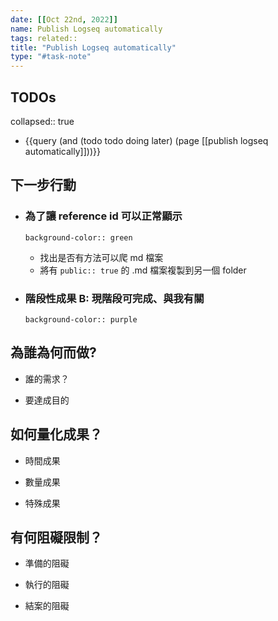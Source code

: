 ```yaml
---
date: [[Oct 22nd, 2022]]
name: Publish Logseq automatically
tags: related::
title: "Publish Logseq automatically"
type: "#task-note"
---
```


## TODOs
collapsed:: true

- {{query (and (todo todo doing later) (page [[publish logseq automatically]]))}}


## 下一步行動

- ### 為了讓 reference id 可以正常顯示
	  background-color:: green
	- 找出是否有方法可以爬 md 檔案
	- 將有 `public:: true` 的 .md 檔案複製到另一個 folder

- ### 階段性成果 B: 現階段可完成、與我有關
	  background-color:: purple


## 為誰為何而做?

- 誰的需求？

- 要達成目的

## 如何量化成果？

- 時間成果

- 數量成果

- 特殊成果

## 有何阻礙限制？

- 準備的阻礙

- 執行的阻礙

- 結案的阻礙